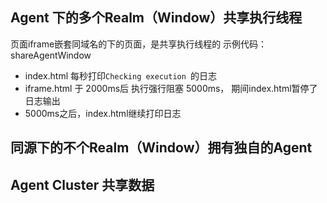
##  Agent 下的多个Realm（Window）共享执行线程
页面iframe嵌套同域名的下的页面，是共享执行线程的
示例代码：shareAgentWindow

* index.html 每秒打印`Checking execution `的日志
* iframe.html 于 2000ms后 执行强行阻塞 5000ms， 期间index.html暂停了日志输出
* 5000ms之后，index.html继续打印日志

##  同源下的不个Realm（Window）拥有独自的Agent




## Agent Cluster 共享数据